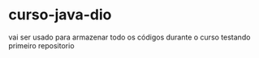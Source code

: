 # curso-java-dio
vai ser usado para armazenar todo os códigos durante o curso
testando primeiro repositorio